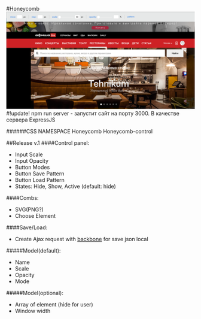 #Honeycomb
![ascreen](screen.png)
#!update!
npm run server - запустит сайт на порту 3000. В качестве сервера ExpressJS

######CSS NAMESPACE
Honeycomb
Honeycomb-control

##Release v.1
####Control panel:
- Input Scale
- Input Opacity
- Button Modes
- Button Save Pattern
- Button Load Pattern
- States: Hide, Show, Active (default: hide)

####Combs:
- SVG(PNG?)
- Choose Element

####Save/Load:
- Create Ajax request with [backbone](http://backbonejs.ru/#Model-sync) for save json local

#####Model(default):
- Name
- Scale
- Opacity
- Mode

#####Model(optional):
- Array of element (hide for user)
- Window width
